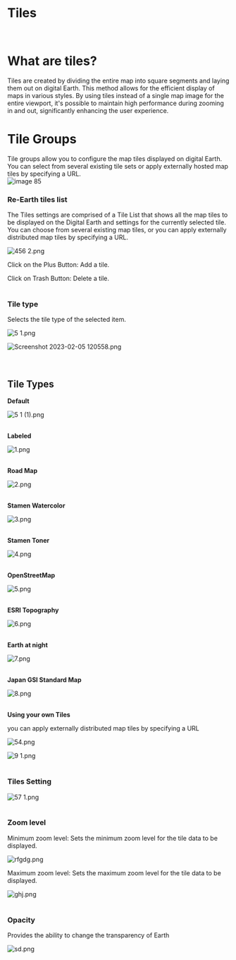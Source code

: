 # Tiles
<br>

# What are tiles?

Tiles are created by dividing the entire map into square segments and laying them out on digital Earth. This method allows for the efficient display of maps in various styles. By using tiles instead of a single map image for the entire viewport, it's possible to maintain high performance during zooming in and out, significantly enhancing the user experience.
<br>

# Tile Groups
Tile groups allow you to configure the map tiles displayed on digital Earth. You can select from several existing tile sets or apply externally hosted map tiles by specifying a URL.
<br>
![image 85](https://github.com/CS-eukarya/User-Manual-English-/assets/154571156/8a9cfdff-2900-4e26-926c-d582f3b2fa8f)
<br>


### Re-Earth tiles list

The Tiles settings are comprised of a Tile List that shows all the map tiles to be displayed on the Digital Earth and settings for the currently selected tile. You can choose from several existing map tiles, or you can apply externally distributed map tiles by specifying a URL.

![456 2.png](Tiles%20759a5fb32fc64432865e641ca6858d85/456_2.png)

Click on the Plus Button: Add a tile.

Click on Trash Button: Delete a tile.
<br>
<br>

### Tile type

Selects the tile type of the selected item. 

![5 1.png](Tiles%20759a5fb32fc64432865e641ca6858d85/5_1.png)

![Screenshot 2023-02-05 120558.png](Tiles%20759a5fb32fc64432865e641ca6858d85/Screenshot_2023-02-05_120558.png)
<br>
<br>
<br>

## Tile Types

**Default**

![5 1 (1).png](Tiles%20759a5fb32fc64432865e641ca6858d85/5_1_(1).png)
<br>
<br>

**Labeled**

![1.png](Tiles%20759a5fb32fc64432865e641ca6858d85/1.png)
<br>
<br>

**Road Map**

![2.png](Tiles%20759a5fb32fc64432865e641ca6858d85/2.png)
<br>
<br>

**Stamen Watercolor**

![3.png](Tiles%20759a5fb32fc64432865e641ca6858d85/3.png)
<br>
<br>

**Stamen Toner**

![4.png](Tiles%20759a5fb32fc64432865e641ca6858d85/4.png)
<br>
<br>

**OpenStreetMap**

![5.png](Tiles%20759a5fb32fc64432865e641ca6858d85/5.png)
<br>
<br>

**ESRI Topography**

![6.png](Tiles%20759a5fb32fc64432865e641ca6858d85/6.png)
<br>
<br>

**Earth at night**

![7.png](Tiles%20759a5fb32fc64432865e641ca6858d85/7.png)
<br>
<br>

**Japan GSI Standard Map**

![8.png](Tiles%20759a5fb32fc64432865e641ca6858d85/8.png)
<br>
<br>

**Using your own Tiles**

you can apply externally distributed map tiles by specifying a URL

![54.png](Tiles%20759a5fb32fc64432865e641ca6858d85/54.png)

![9 1.png](Tiles%20759a5fb32fc64432865e641ca6858d85/9_1.png)
<br>
<br>

### Tiles Setting

![57 1.png](Tiles%20759a5fb32fc64432865e641ca6858d85/57_1.png)
<br>
<br>

### Zoom level

Minimum zoom level: Sets the minimum zoom level for the tile data to be displayed.

![rfgdg.png](Tiles%20759a5fb32fc64432865e641ca6858d85/rfgdg.png)

 Maximum zoom level: Sets the maximum zoom level for the tile data to be displayed.

![ghj.png](Tiles%20759a5fb32fc64432865e641ca6858d85/ghj.png)
<br>
<br>

### Opacity

Provides the ability to change the transparency of Earth

![sd.png](Tiles%20759a5fb32fc64432865e641ca6858d85/sd.png)
